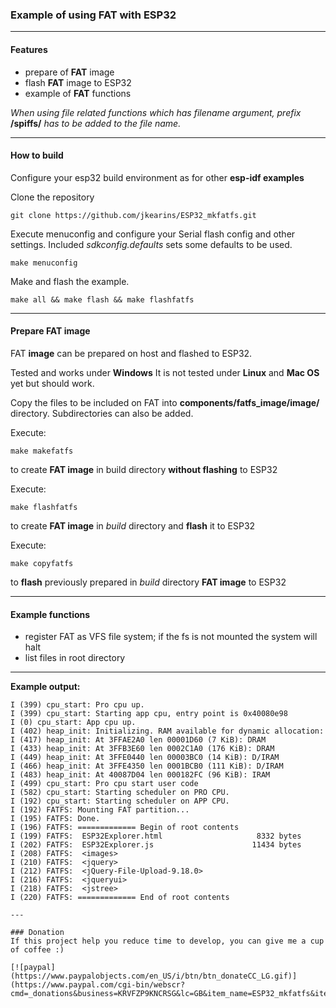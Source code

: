 ### Example of using **FAT** with ESP32

---

#### Features

* prepare of **FAT** image
* flash **FAT** image to ESP32
* example of **FAT** functions

*When using file related functions which has filename argument, prefix* **/spiffs/**  *has to be added to the file name.*

---

#### How to build

Configure your esp32 build environment as for other **esp-idf examples**

Clone the repository

`git clone https://github.com/jkearins/ESP32_mkfatfs.git`

Execute menuconfig and configure your Serial flash config and other settings. Included *sdkconfig.defaults* sets some defaults to be used.

`make menuconfig`

Make and flash the example.

`make all && make flash && make flashfatfs`

---

#### Prepare **FAT** image

FAT **image** can be prepared on host and flashed to ESP32.

Tested and works under **Windows**
It is not tested under **Linux** and **Mac OS** yet but should work.

Copy the files to be included on FAT into **components/fatfs_image/image/** directory. Subdirectories can also be added.

Execute:

`make makefatfs`

to create **FAT image** in build directory **without flashing** to ESP32

Execute:

`make flashfatfs`

to create **FAT image** in *build* directory and **flash** it to ESP32

Execute:

`make copyfatfs`

to **flash** previously prepared in *build* directory **FAT image** to ESP32

---

#### Example functions

* register FAT as VFS file system; if the fs is not mounted the system will halt
* list files in root directory


---

**Example output:**

```
I (399) cpu_start: Pro cpu up.
I (399) cpu_start: Starting app cpu, entry point is 0x40080e98
I (0) cpu_start: App cpu up.
I (402) heap_init: Initializing. RAM available for dynamic allocation:
I (417) heap_init: At 3FFAE2A0 len 00001D60 (7 KiB): DRAM
I (433) heap_init: At 3FFB3E60 len 0002C1A0 (176 KiB): DRAM
I (449) heap_init: At 3FFE0440 len 00003BC0 (14 KiB): D/IRAM
I (466) heap_init: At 3FFE4350 len 0001BCB0 (111 KiB): D/IRAM
I (483) heap_init: At 40087D04 len 000182FC (96 KiB): IRAM
I (499) cpu_start: Pro cpu start user code
I (582) cpu_start: Starting scheduler on PRO CPU.
I (192) cpu_start: Starting scheduler on APP CPU.
I (192) FATFS: Mounting FAT partition...
I (195) FATFS: Done.
I (196) FATFS: ============= Begin of root contents
I (199) FATFS: 	ESP32Explorer.html              	   8332 bytes
I (202) FATFS: 	ESP32Explorer.js                	  11434 bytes
I (208) FATFS: 	<images>
I (210) FATFS: 	<jquery>
I (212) FATFS: 	<jQuery-File-Upload-9.18.0>
I (216) FATFS: 	<jqueryui>
I (218) FATFS: 	<jstree>
I (220) FATFS: ============= End of root contents

---

### Donation
If this project help you reduce time to develop, you can give me a cup of coffee :) 

[![paypal](https://www.paypalobjects.com/en_US/i/btn/btn_donateCC_LG.gif)](https://www.paypal.com/cgi-bin/webscr?cmd=_donations&business=KRVFZP9KNCRSG&lc=GB&item_name=ESP32_mkfatfs&item_number=1&no_note=1&no_shipping=1&currency_code=USD&bn=PP%2dDonationsBF%3abtn_donateCC_LG%2egif%3aNonHosted)
